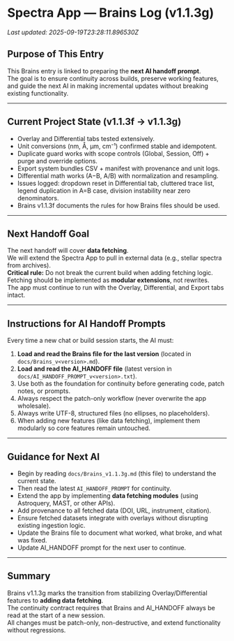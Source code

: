 # Spectra App — Brains Log (v1.1.3g)
_Last updated: 2025-09-19T23:28:11.896530Z_

## Purpose of This Entry
This Brains entry is linked to preparing the **next AI handoff prompt**.  
The goal is to ensure continuity across builds, preserve working features, and guide the next AI in making incremental updates without breaking existing functionality.

---

## Current Project State (v1.1.3f → v1.1.3g)
- Overlay and Differential tabs tested extensively.  
- Unit conversions (nm, Å, µm, cm⁻¹) confirmed stable and idempotent.  
- Duplicate guard works with scope controls (Global, Session, Off) + purge and override options.  
- Export system bundles CSV + manifest with provenance and unit logs.  
- Differential math works (A−B, A/B) with normalization and resampling.  
- Issues logged: dropdown reset in Differential tab, cluttered trace list, legend duplication in A=B case, division instability near zero denominators.  
- Brains v1.1.3f documents the rules for how Brains files should be used.  

---

## Next Handoff Goal
The next handoff will cover **data fetching**.  
We will extend the Spectra App to pull in external data (e.g., stellar spectra from archives).  
**Critical rule:** Do not break the current build when adding fetching logic.  
Fetching should be implemented as **modular extensions**, not rewrites.  
The app must continue to run with the Overlay, Differential, and Export tabs intact.

---

## Instructions for AI Handoff Prompts
Every time a new chat or build session starts, the AI must:  
1. **Load and read the Brains file for the last version** (located in `docs/Brains_v<version>.md`).  
2. **Load and read the AI_HANDOFF file** (latest version in `docs/AI_HANDOFF_PROMPT_v<version>.txt`).  
3. Use both as the foundation for continuity before generating code, patch notes, or prompts.  
4. Always respect the patch-only workflow (never overwrite the app wholesale).  
5. Always write UTF-8, structured files (no ellipses, no placeholders).  
6. When adding new features (like data fetching), implement them modularly so core features remain untouched.  

---

## Guidance for Next AI
- Begin by reading `docs/Brains_v1.1.3g.md` (this file) to understand the current state.  
- Then read the latest `AI_HANDOFF_PROMPT` for continuity.  
- Extend the app by implementing **data fetching modules** (using Astroquery, MAST, or other APIs).  
- Add provenance to all fetched data (DOI, URL, instrument, citation).  
- Ensure fetched datasets integrate with overlays without disrupting existing ingestion logic.  
- Update the Brains file to document what worked, what broke, and what was fixed.  
- Update AI_HANDOFF prompt for the next user to continue.  

---

## Summary
Brains v1.1.3g marks the transition from stabilizing Overlay/Differential features to **adding data fetching**.  
The continuity contract requires that Brains and AI_HANDOFF always be read at the start of a new session.  
All changes must be patch-only, non-destructive, and extend functionality without regressions.

